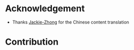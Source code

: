 # Acknowledgement

- Thanks [Jackie-Zhong](https://github.com/Jackie-Zhong) for the Chinese content translation

# Contribution
